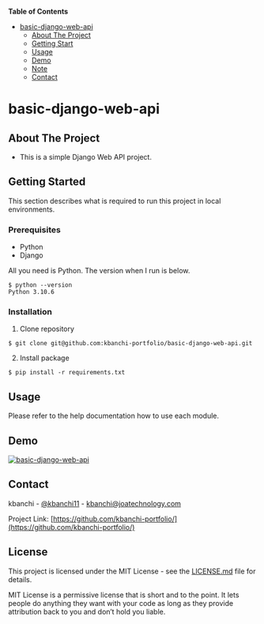 **Table of Contents**

- [basic-django-web-api](#basic-django-web-api)
  - [About The Project](#About-The-Project)
  - [Getting Start](#Getting-Start)
  - [Usage](#Usage)
  - [Demo](#Demo)
  - [Note](#Note)
  - [Contact](#Contact)

# basic-django-web-api

## About The Project

* This is a simple Django Web API project.

## Getting Started

This section describes what is required to run this project in local environments.

### Prerequisites

* Python
* Django

All you need is Python. The version when I run is below.
```
$ python --version
Python 3.10.6
```

### Installation

1. Clone repository
```
$ git clone git@github.com:kbanchi-portfolio/basic-django-web-api.git
```
2. Install package
```
$ pip install -r requirements.txt
```

## Usage

Please refer to the help documentation how to use each module.

## Demo

[![basic-django-web-api]()]()

## Contact

kbanchi - [@kbanchi11](https://twitter.com/kbanchi11) - kbanchi@joatechnology.com

Project Link: [https://github.com/kbanchi-portfolio/](https://github.com/kbanchi-portfolio/)

## License

This project is licensed under the MIT License - see the [LICENSE.md](./LICENSE.md) file for details.

MIT License is a permissive license that is short and to the point. It lets people do anything they want with your code as long as they provide attribution back to you and don’t hold you liable.